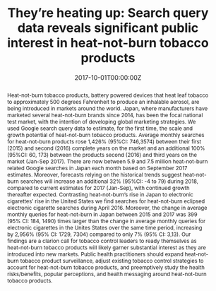 ---
title: "They’re heating up: Search query data reveals significant public interest in heat-not-burn tobacco products"

authors:
- "admin"
- "Eric Leas"
- "Mark Dredze"
- "Joanna E. Cohen"
- "John W. Ayers"
date: "2017-10-01T00:00:00Z"
doi: "10.1371/journal.pone.0185735"
venue: "PLOS ONE"
publishDate: "2017-01-01T00:00:00Z"
publication_types: ["2"]
abstract: "Heat-not-burn tobacco products, battery powered devices that heat leaf tobacco to approximately 500 degrees Fahrenheit to produce an inhalable aerosol, are being introduced in markets around the world. Japan, where manufacturers have marketed several heat-not-burn brands since 2014, has been the focal national test market, with the intention of developing global marketing strategies. We used Google search query data to estimate, for the first time, the scale and growth potential of heat-not-burn tobacco products. Average monthly searches for heat-not-burn products rose 1,426% (95%CI: 746,3574) between their first (2015) and second (2016) complete years on the market and an additional 100% (95%CI: 60, 173) between the products second (2016) and third years on the market (Jan-Sep 2017). There are now between 5.9 and 7.5 million heat-not-burn related Google searches in Japan each month based on September 2017 estimates. Moreover, forecasts relying on the historical trends suggest heat-not-burn searches will increase an additional 32% (95%CI: -4 to 79) during 2018, compared to current estimates for 2017 (Jan-Sep), with continued growth thereafter expected. Contrasting heat-not-burn’s rise in Japan to electronic cigarettes’ rise in the United States we find searches for heat-not-burn eclipsed electronic cigarette searches during April 2016. Moreover, the change in average monthly queries for heat-not-burn in Japan between 2015 and 2017 was 399 (95% CI: 184, 1490) times larger than the change in average monthly queries for electronic cigarettes in the Unites States over the same time period, increasing by 2,956% (95% CI: 1729, 7304) compared to only 7% (95% CI: 3,13). Our findings are a clarion call for tobacco control leaders to ready themselves as heat-not-burn tobacco products will likely garner substantial interest as they are introduced into new markets. Public health practitioners should expand heat-not-burn tobacco product surveillance, adjust existing tobacco control strategies to account for heat-not-burn tobacco products, and preemptively study the health risks/benefits, popular perceptions, and health messaging around heat-not-burn tobacco products."
summary: "Caputi, T. L., Leas, E., Dredze, M., Cohen, J. E., & Ayers, J. W. (2017). Theyre heating up: Internet search query trends reveal significant public interest in heat-not-burn tobacco products. PLOS ONE, 12(10), e0185735. doi:10.1371/journal.pone.0185735"
tags: 
featured: false
links:
- name: Paper Link
  url: "https://journals.plos.org/plosone/article"
url_pdf: "/files/PLOS-2017.pdf"
image:
  focal_point: ""
  preview_only: false
---